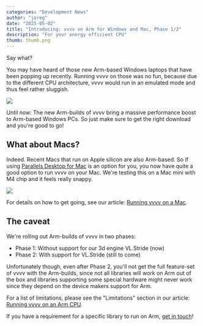 ```yaml
---
categories: "Development News"
author: "joreg"
date: "2025-05-02"
title: "Introducing: vvvv on Arm for Windows and Mac, Phase 1/2"
description: "For your energy efficient CPU"
thumb: thumb.png
---
```


Say what? 

You may have heard of those new Arm-based Windows laptops that have been popping up recently. Running vvvv on those was no fun, because due to the different CPU architecture, vvvv would run in an emulated mode and thus feel rather sluggish. 

[![](vvvv-on-arm.png)](https://vvvv.org/download/)

Until now: The new Arm-builds of vvvv bring a massive performance boost to Arm-based Windows PCs. So just make sure to get the right download and you're good to go!

## What about Macs?

Indeed. Recent Macs that run on Apple silicon are also Arm-based. So if using [Parallels Desktop for Mac](https://www.parallels.com/de/products/desktop/) is an option for you, you now have quite a good option to run vvvv on your Mac. We're testing this on a Mac mini with M4 chip and it feels really snappy. 

![](vvvv-on-mac.png)

For details on how to get going, see our article: [Running vvvv on a Mac](https://thegraybook.vvvv.org/reference/best-practice/vvvv-on-mac.html).


## The caveat
We're rolling out Arm-builds of vvvv in two phases:
- Phase 1: Without support for our 3d engine VL.Stride (now)
- Phase 2: With support for VL.Stride (still to come)
  
Unfortunately though, even after Phase 2, you'll not get the full feature-set of vvvv with the Arm-builds, since not all libraries will work on Arm out of the box and libraries supporting some special hardware might never work since they depend on the device makers support for Arm. 

For a list of limitations, please see the "Limitations" section in our article: [Running vvvv on an Arm CPU](https://thegraybook.vvvv.org/reference/best-practice/vvvv-on-arm.html).

If you have a requirement for a specific library to run on Arm, [get in touch](mailto:devvvvs@vvvv.org)!